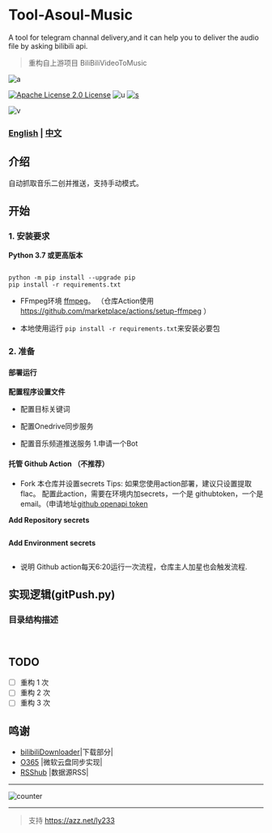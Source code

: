# Tool-Asoul-Music

A tool for telegram channal delivery,and it can help you to deliver the audio file by asking bilibili api.

>重构自上游项目 BiliBiliVideoToMusic


![a](https://s1.328888.xyz/2022/04/13/fPSGZ.jpg)

[![Apache License 2.0 License](https://img.shields.io/badge/LICENSE-Apache2-ff69b4)](https://github.com/sudoskys/Tool-Asoul-Music/blob/main/LICENSE)  ![u](https://img.shields.io/badge/USE-python-green)   [![s](https://img.shields.io/badge/Sponsor-Alipay-ff69b4)](https://azz.net/ly233)

![v](https://img.shields.io/badge/Version-220209-9cf)  

### [English](README.md)  | [中文](README-CN.md) 


## 介绍

自动抓取音乐二创并推送，支持手动模式。


## 开始
### 1. 安装要求

**Python 3.7 或更高版本** 
```

python -m pip install --upgrade pip
pip install -r requirements.txt

```

- FFmpeg环境 [ffmpeg](https://ffmpeg.org/download.html#get-packages)。
（仓库Action使用 https://github.com/marketplace/actions/setup-ffmpeg ）

* 本地使用运行 `pip install -r requirements.txt`来安装必要包


### 2. 准备

#### 部署运行

**配置程序设置文件**
- 配置目标关键词

- 配置Onedrive同步服务


- 配置音乐频道推送服务
1.申请一个Bot


#### 托管 Github Action （不推荐）

* Fork 本仓库并设置secrets
Tips: 如果您使用action部署，建议只设置提取flac。
配置此action，需要在环境内加secrets，一个是 githubtoken，一个是 email。（申请地址[github openapi token](https://github.com/settings/tokens/new)


**Add Repository secrets**
```

```

**Add Environment secrets**
```

```


* 说明
Github action每天6:20运行一次流程，仓库主人加星也会触发流程.




## 实现逻辑(gitPush.py)




### 目录结构描述
```


```

## TODO
- [ ] 重构 1 次
- [ ] 重构 2 次
- [ ] 重构 3 次

## 鸣谢

- [bilibiliDownloader](https://github.com/liuyunhaozz/bilibiliDownloader)|下载部分|
- [O365](https://github.com/O365/python-o365) |微软云盘同步实现|
- [RSShub](https://docs.rsshub.app/) |数据源RSS|



------------------------------
![counter](https://count.getloli.com/get/@sudoskys-github-AsoulMusic?theme=moebooru)



------------------------------

>支持
https://azz.net/ly233

